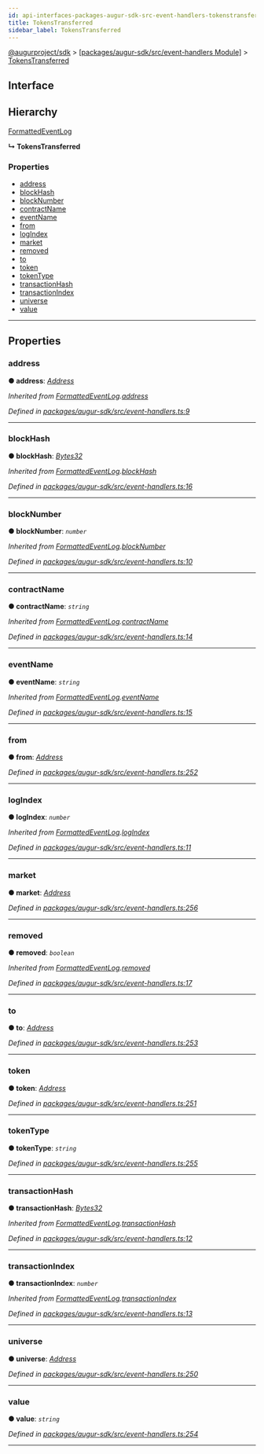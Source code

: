 ```yaml
---
id: api-interfaces-packages-augur-sdk-src-event-handlers-tokenstransferred
title: TokensTransferred
sidebar_label: TokensTransferred
---
```


[@augurproject/sdk](api-readme.md) > [[packages/augur-sdk/src/event-handlers Module]](api-modules-packages-augur-sdk-src-event-handlers-module.md) > [TokensTransferred](api-interfaces-packages-augur-sdk-src-event-handlers-tokenstransferred.md)

## Interface

## Hierarchy

 [FormattedEventLog](api-interfaces-packages-augur-sdk-src-event-handlers-formattedeventlog.md)

**↳ TokensTransferred**

### Properties

* [address](api-interfaces-packages-augur-sdk-src-event-handlers-tokenstransferred.md#address)
* [blockHash](api-interfaces-packages-augur-sdk-src-event-handlers-tokenstransferred.md#blockhash)
* [blockNumber](api-interfaces-packages-augur-sdk-src-event-handlers-tokenstransferred.md#blocknumber)
* [contractName](api-interfaces-packages-augur-sdk-src-event-handlers-tokenstransferred.md#contractname)
* [eventName](api-interfaces-packages-augur-sdk-src-event-handlers-tokenstransferred.md#eventname)
* [from](api-interfaces-packages-augur-sdk-src-event-handlers-tokenstransferred.md#from)
* [logIndex](api-interfaces-packages-augur-sdk-src-event-handlers-tokenstransferred.md#logindex)
* [market](api-interfaces-packages-augur-sdk-src-event-handlers-tokenstransferred.md#market)
* [removed](api-interfaces-packages-augur-sdk-src-event-handlers-tokenstransferred.md#removed)
* [to](api-interfaces-packages-augur-sdk-src-event-handlers-tokenstransferred.md#to)
* [token](api-interfaces-packages-augur-sdk-src-event-handlers-tokenstransferred.md#token)
* [tokenType](api-interfaces-packages-augur-sdk-src-event-handlers-tokenstransferred.md#tokentype)
* [transactionHash](api-interfaces-packages-augur-sdk-src-event-handlers-tokenstransferred.md#transactionhash)
* [transactionIndex](api-interfaces-packages-augur-sdk-src-event-handlers-tokenstransferred.md#transactionindex)
* [universe](api-interfaces-packages-augur-sdk-src-event-handlers-tokenstransferred.md#universe)
* [value](api-interfaces-packages-augur-sdk-src-event-handlers-tokenstransferred.md#value)

---

## Properties

<a id="address"></a>

###  address

**● address**: *[Address](api-modules-packages-augur-sdk-src-event-handlers-module.md#address)*

*Inherited from [FormattedEventLog](api-interfaces-packages-augur-sdk-src-event-handlers-formattedeventlog.md).[address](api-interfaces-packages-augur-sdk-src-event-handlers-formattedeventlog.md#address)*

*Defined in [packages/augur-sdk/src/event-handlers.ts:9](https://github.com/AugurProject/augur/blob/a689f5d0f9/packages/augur-sdk/src/event-handlers.ts#L9)*

___
<a id="blockhash"></a>

###  blockHash

**● blockHash**: *[Bytes32](api-modules-packages-augur-sdk-src-event-handlers-module.md#bytes32)*

*Inherited from [FormattedEventLog](api-interfaces-packages-augur-sdk-src-event-handlers-formattedeventlog.md).[blockHash](api-interfaces-packages-augur-sdk-src-event-handlers-formattedeventlog.md#blockhash)*

*Defined in [packages/augur-sdk/src/event-handlers.ts:16](https://github.com/AugurProject/augur/blob/a689f5d0f9/packages/augur-sdk/src/event-handlers.ts#L16)*

___
<a id="blocknumber"></a>

###  blockNumber

**● blockNumber**: *`number`*

*Inherited from [FormattedEventLog](api-interfaces-packages-augur-sdk-src-event-handlers-formattedeventlog.md).[blockNumber](api-interfaces-packages-augur-sdk-src-event-handlers-formattedeventlog.md#blocknumber)*

*Defined in [packages/augur-sdk/src/event-handlers.ts:10](https://github.com/AugurProject/augur/blob/a689f5d0f9/packages/augur-sdk/src/event-handlers.ts#L10)*

___
<a id="contractname"></a>

###  contractName

**● contractName**: *`string`*

*Inherited from [FormattedEventLog](api-interfaces-packages-augur-sdk-src-event-handlers-formattedeventlog.md).[contractName](api-interfaces-packages-augur-sdk-src-event-handlers-formattedeventlog.md#contractname)*

*Defined in [packages/augur-sdk/src/event-handlers.ts:14](https://github.com/AugurProject/augur/blob/a689f5d0f9/packages/augur-sdk/src/event-handlers.ts#L14)*

___
<a id="eventname"></a>

###  eventName

**● eventName**: *`string`*

*Inherited from [FormattedEventLog](api-interfaces-packages-augur-sdk-src-event-handlers-formattedeventlog.md).[eventName](api-interfaces-packages-augur-sdk-src-event-handlers-formattedeventlog.md#eventname)*

*Defined in [packages/augur-sdk/src/event-handlers.ts:15](https://github.com/AugurProject/augur/blob/a689f5d0f9/packages/augur-sdk/src/event-handlers.ts#L15)*

___
<a id="from"></a>

###  from

**● from**: *[Address](api-modules-packages-augur-sdk-src-event-handlers-module.md#address)*

*Defined in [packages/augur-sdk/src/event-handlers.ts:252](https://github.com/AugurProject/augur/blob/a689f5d0f9/packages/augur-sdk/src/event-handlers.ts#L252)*

___
<a id="logindex"></a>

###  logIndex

**● logIndex**: *`number`*

*Inherited from [FormattedEventLog](api-interfaces-packages-augur-sdk-src-event-handlers-formattedeventlog.md).[logIndex](api-interfaces-packages-augur-sdk-src-event-handlers-formattedeventlog.md#logindex)*

*Defined in [packages/augur-sdk/src/event-handlers.ts:11](https://github.com/AugurProject/augur/blob/a689f5d0f9/packages/augur-sdk/src/event-handlers.ts#L11)*

___
<a id="market"></a>

###  market

**● market**: *[Address](api-modules-packages-augur-sdk-src-event-handlers-module.md#address)*

*Defined in [packages/augur-sdk/src/event-handlers.ts:256](https://github.com/AugurProject/augur/blob/a689f5d0f9/packages/augur-sdk/src/event-handlers.ts#L256)*

___
<a id="removed"></a>

###  removed

**● removed**: *`boolean`*

*Inherited from [FormattedEventLog](api-interfaces-packages-augur-sdk-src-event-handlers-formattedeventlog.md).[removed](api-interfaces-packages-augur-sdk-src-event-handlers-formattedeventlog.md#removed)*

*Defined in [packages/augur-sdk/src/event-handlers.ts:17](https://github.com/AugurProject/augur/blob/a689f5d0f9/packages/augur-sdk/src/event-handlers.ts#L17)*

___
<a id="to"></a>

###  to

**● to**: *[Address](api-modules-packages-augur-sdk-src-event-handlers-module.md#address)*

*Defined in [packages/augur-sdk/src/event-handlers.ts:253](https://github.com/AugurProject/augur/blob/a689f5d0f9/packages/augur-sdk/src/event-handlers.ts#L253)*

___
<a id="token"></a>

###  token

**● token**: *[Address](api-modules-packages-augur-sdk-src-event-handlers-module.md#address)*

*Defined in [packages/augur-sdk/src/event-handlers.ts:251](https://github.com/AugurProject/augur/blob/a689f5d0f9/packages/augur-sdk/src/event-handlers.ts#L251)*

___
<a id="tokentype"></a>

###  tokenType

**● tokenType**: *`string`*

*Defined in [packages/augur-sdk/src/event-handlers.ts:255](https://github.com/AugurProject/augur/blob/a689f5d0f9/packages/augur-sdk/src/event-handlers.ts#L255)*

___
<a id="transactionhash"></a>

###  transactionHash

**● transactionHash**: *[Bytes32](api-modules-packages-augur-sdk-src-event-handlers-module.md#bytes32)*

*Inherited from [FormattedEventLog](api-interfaces-packages-augur-sdk-src-event-handlers-formattedeventlog.md).[transactionHash](api-interfaces-packages-augur-sdk-src-event-handlers-formattedeventlog.md#transactionhash)*

*Defined in [packages/augur-sdk/src/event-handlers.ts:12](https://github.com/AugurProject/augur/blob/a689f5d0f9/packages/augur-sdk/src/event-handlers.ts#L12)*

___
<a id="transactionindex"></a>

###  transactionIndex

**● transactionIndex**: *`number`*

*Inherited from [FormattedEventLog](api-interfaces-packages-augur-sdk-src-event-handlers-formattedeventlog.md).[transactionIndex](api-interfaces-packages-augur-sdk-src-event-handlers-formattedeventlog.md#transactionindex)*

*Defined in [packages/augur-sdk/src/event-handlers.ts:13](https://github.com/AugurProject/augur/blob/a689f5d0f9/packages/augur-sdk/src/event-handlers.ts#L13)*

___
<a id="universe"></a>

###  universe

**● universe**: *[Address](api-modules-packages-augur-sdk-src-event-handlers-module.md#address)*

*Defined in [packages/augur-sdk/src/event-handlers.ts:250](https://github.com/AugurProject/augur/blob/a689f5d0f9/packages/augur-sdk/src/event-handlers.ts#L250)*

___
<a id="value"></a>

###  value

**● value**: *`string`*

*Defined in [packages/augur-sdk/src/event-handlers.ts:254](https://github.com/AugurProject/augur/blob/a689f5d0f9/packages/augur-sdk/src/event-handlers.ts#L254)*

___

